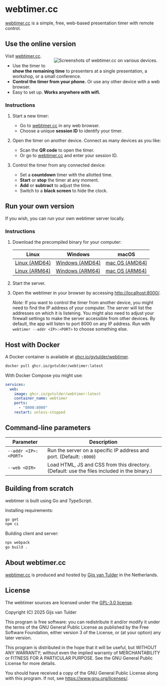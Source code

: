 # webtimer.cc

[webtimer.cc](https://webtimer.cc/) is a simple, free, web-based presentation timer with remote control.

## Use the online version

<img alt="Screenshots of webtimer.cc on various devices." src="https://webtimer.cc/static/montage-200px.png" style="float:right;margin:1em;">

Visit [webtimer.cc](https://webtimer.cc/).

- Use the timer to **show the remaining time** to presenters at a single presentation, a workshop, or a small conference.
- **Control the timer from your phone.** Or use any other device with a web browser.
- Easy to set up. **Works anywhere with wifi.**

### Instructions

1. Start a new timer:

   - Go to [webtimer.cc](https://webtimer.cc/) in any web browser.
   - Choose a unique **session ID** to identify your timer.

2. Open the timer on another device. Connect as many devices as you like:

   - Scan the **QR code** to open the timer.
   - Or go to [webtimer.cc](https://webtimer.cc/) and enter your session ID.

3. Control the timer from any connected device:

   - Set a **countdown** timer with the allotted time.
   - **Start** or **stop** the timer at any moment.
   - **Add** or **subtract** to adjust the time.
   - Switch to a **black screen** to hide the clock.

## Run your own version

If you wish, you can run your own webtimer server locally.

### Instructions

1. Download the precompiled binary for your computer:

   | Linux                                                                                               | Windows                                                                                             | macOS                                                                                                 |
   | --------------------------------------------------------------------------------------------------- | --------------------------------------------------------------------------------------------------- | ----------------------------------------------------------------------------------------------------- |
   | [Linux (AMD64)](https://github.com/gvtulder/webtimer/releases/latest/download/webtimer)             | [Windows (AMD64)](https://github.com/gvtulder/webtimer/releases/latest/download/webtimer.exe)       | [mac OS (AMD64)](https://github.com/gvtulder/webtimer/releases/latest/download/webtimer_darwin-amd64) |
   | [Linux (ARM64)](https://github.com/gvtulder/webtimer/releases/latest/download/webtimer_linux-arm64) | [Windows (ARM64)](https://github.com/gvtulder/webtimer/releases/latest/download/webtimer_arm64.exe) | [mac OS (ARM64)](https://github.com/gvtulder/webtimer/releases/latest/download/webtimer_darwin-arm64) |

2. Start the server.

3. Open the webtimer in your browser by accessing <http://localhost:8000/>.

   _Note:_ If you want to control the timer from another device, you might need to find the IP address of your computer. The server will list the addresses on which it is listening. You might also need to adjust your firewall settings to make the server accessible from other devices. By default, the app will listen to port 8000 on any IP address. Run with `webtimer --addr <IP>:<PORT>` to choose something else.

## Host with Docker

A Docker container is available at [ghcr.io/gvtulder/webtimer](https://ghcr.io/gvtulder/webtimer).

```bash
docker pull ghcr.io/gvtulder/webtimer:latest
```

With Docker Compose you might use:

```yaml
services:
  web:
    image: ghcr.io/gvtulder/webtimer:latest
    container_name: webtimer
    ports:
      - "8000:8000"
    restart: unless-stopped
```

## Command-line parameters

| Parameter            | Description                                                                                 |
| -------------------- | ------------------------------------------------------------------------------------------- |
| `--addr <IP>:<PORT>` | Run the server on a specific IP address and port. (Default: `:8000`)                        |
| `--web <DIR>`        | Load HTML, JS and CSS from this directory. (Default: use the files included in the binary.) |

## Building from scratch

webtimer is built using Go and TypeScript.

Installing requirements:

```bash
go get
npm ci
```

Building client and server:

```bash
npx webpack
go build .
```

## About webtimer.cc

[webtimer.cc](https://webtimer.cc/) is produced and hosted by [Gijs van Tulder](https://www.vantulder.net/) in the Netherlands.

## License

The webtimer sources are licensed under the [GPL-3.0 license](LICENSE.txt).

Copyright (C) 2025 Gijs van Tulder

This program is free software: you can redistribute it and/or modify
it under the terms of the GNU General Public License as published by
the Free Software Foundation, either version 3 of the License, or
(at your option) any later version.

This program is distributed in the hope that it will be useful,
but WITHOUT ANY WARRANTY; without even the implied warranty of
MERCHANTABILITY or FITNESS FOR A PARTICULAR PURPOSE. See the
GNU General Public License for more details.

You should have received a copy of the GNU General Public License
along with this program. If not, see <https://www.gnu.org/licenses/>.
